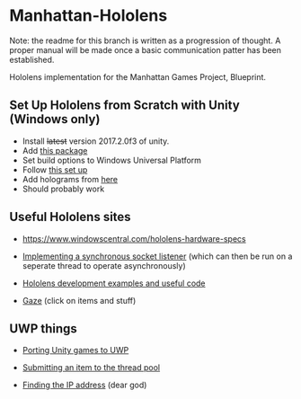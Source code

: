 # Manhattan-Hololens
Note: the readme for this branch is written as a progression of thought. A proper manual will be made once a basic communication patter has been established.

Hololens implementation for the Manhattan Games Project, Blueprint.

## Set Up Hololens from Scratch with Unity (Windows only)
* Install ~~latest~~ version 2017.2.0f3 of unity.
* Add [this package](https://github.com/Microsoft/MixedRealityToolkit-Unity/releases/tag/2017.4.2.0)
* Set build options to Windows Universal Platform
* Follow [this set up](https://docs.microsoft.com/en-us/windows/mixed-reality/holograms-210)
* Add holograms from [here](https://github.com/Microsoft/HolographicAcademy/tree/Holograms-210-Gaze)
* Should probably work

## Useful Hololens sites
 * https://www.windowscentral.com/hololens-hardware-specs

 * [Implementing a synchronous socket listener](https://docs.microsoft.com/en-us/dotnet/framework/network-programming/synchronous-server-socket-example) (which can then be run on a seperate thread to operate asynchronously)

 * [Hololens development examples and useful code](https://github.com/Microsoft/HolographicAcademy/)

 * [Gaze](https://docs.microsoft.com/en-us/windows/mixed-reality/gaze-in-unity) (click on items and stuff)

## UWP things
 * [Porting Unity games to UWP](https://blogs.windows.com/buildingapps/2016/04/18/intro-to-porting-unity-3d-games-to-uwp-building-and-deploying/)

 * [Submitting an item to the thread pool](
https://docs.microsoft.com/en-us/windows/uwp/threading-async/submit-a-work-item-to-the-thread-pool)

 * [Finding the IP address](https://stackoverflow.com/questions/33770429/how-do-i-find-the-local-ip-address-on-a-win-10-uwp-project) (dear god)